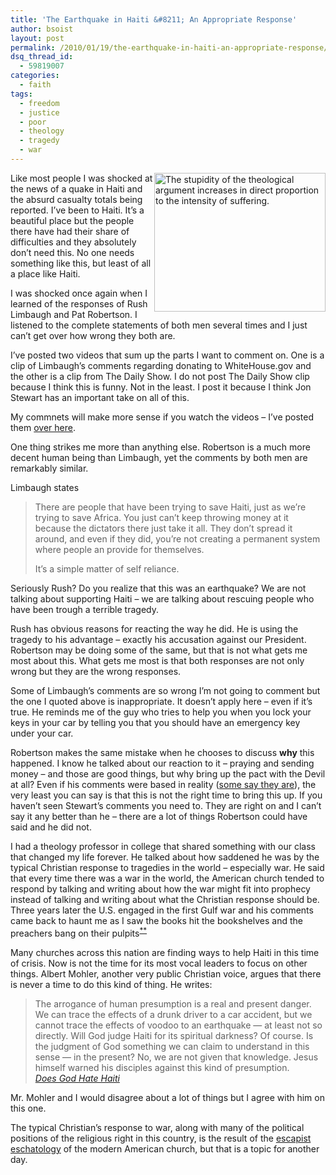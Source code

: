 ```yaml
---
title: 'The Earthquake in Haiti &#8211; An Appropriate Response'
author: bsoist
layout: post
permalink: /2010/01/19/the-earthquake-in-haiti-an-appropriate-response/
dsq_thread_id:
  - 59819007
categories:
  - faith
tags:
  - freedom
  - justice
  - poor
  - theology
  - tragedy
  - war
---
```

[<img style="float:right;" title="Theodicy" src="http://www.nakedpastor.com/wp-content/uploads/2010/01/theodicy.jpg" alt="The stupidity of the theological argument increases in direct proportion to the intensity of suffering." width="274" height="222" />][1]

Like most people I was shocked at the news of a quake in Haiti and the absurd casualty totals being reported. I&#8217;ve been to Haiti. It&#8217;s a beautiful place but the people there have had their share of difficulties and they absolutely don&#8217;t need this. No one needs something like this, but least of all a place like Haiti.

I was shocked once again when I learned of the responses of Rush Limbaugh and Pat Robertson. I listened to the complete statements of both men several times and I just can&#8217;t get over how wrong they both are.  
<!--more-->

  
I&#8217;ve posted two videos that sum up the parts I want to comment on. One is a clip of Limbaugh&#8217;s comments regarding donating to WhiteHouse.gov and the other is a clip from The Daily Show. I do not post The Daily Show clip because I think this is funny. Not in the least. I post it because I think Jon Stewart has an important take on all of this.

My commnets will make more sense if you watch the videos &#8211; I&#8217;ve posted them [over here][2].

One thing strikes me more than anything else. Robertson is a much more decent human being than Limbaugh, yet the comments by both men are remarkably similar.

Limbaugh states

> There are people that have been trying to save Haiti, just as we&#8217;re trying to save Africa. You just can&#8217;t keep throwing money at it because the dictators there just take it all. They don&#8217;t spread it around, and even if they did, you&#8217;re not creating a permanent system where people an provide for themselves.
> 
> It&#8217;s a simple matter of self reliance.

Seriously Rush? Do you realize that this was an earthquake? We are not talking about supporting Haiti &#8211; we are talking about rescuing people who have been trough a terrible tragedy.

Rush has obvious reasons for reacting the way he did. He is using the tragedy to his advantage &#8211; exactly his accusation against our President. Robertson may be doing some of the same, but that is not what gets me most about this. What gets me most is that both responses are not only wrong but they are the wrong responses.

Some of Limbaugh&#8217;s comments are so wrong I&#8217;m not going to comment but the one I quoted above is inappropriate. It doesn&#8217;t apply here &#8211; even if it&#8217;s true. He reminds me of the guy who tries to help you when you lock your keys in your car by telling you that you should have an emergency key under your car.

Robertson makes the same mistake when he chooses to discuss **why** this happened. I know he talked about our reaction to it &#8211; praying and sending money &#8211; and those are good things, but why bring up the pact with the Devil at all? Even if his comments were based in reality ([some say they are][3]), the very least you can say is that this is not the right time to bring this up. If you haven&#8217;t seen Stewart&#8217;s comments you need to. They are right on and I can&#8217;t say it any better than he &#8211; there are a lot of things Robertson could have said and he did not.

I had a theology professor in college that shared something with our class that changed my life forever. He talked about how saddened he was by the typical Christian response to tragedies in the world &#8211; especially war. He said that every time there was a war in the world, the American church tended to respond by talking and writing about how the war might fit into prophecy instead of talking and writing about what the Christian response should be. Three years later the U.S. engaged in the first Gulf war and his comments came back to haunt me as I saw the books hit the bookshelves and the preachers bang on their pulpits<sup><a href="#note">**</a></sup>

Many churches across this nation are finding ways to help Haiti in this time of crisis. Now is not the time for its most vocal leaders to focus on other things. Albert Mohler, another very public Christian voice, argues that there is never a time to do this kind of thing. He writes:

> The arrogance of human presumption is a real and present danger. We can trace the effects of a drunk driver to a car accident, but we cannot trace the effects of voodoo to an earthquake &#8212; at least not so directly. Will God judge Haiti for its spiritual darkness? Of course. Is the judgment of God something we can claim to understand in this sense &#8212; in the present? No, we are not given that knowledge. Jesus himself warned his disciples against this kind of presumption.  
> <cite><a href="http://www.albertmohler.com/2010/01/14/does-god-hate-haiti/">Does God Hate Haiti</a></cite>

Mr. Mohler and I would disagree about a lot of things but I agree with him on this one.

<a name="note"></a>The typical Christian&#8217;s response to war, along with many of the political positions of the religious right in this country, is the result of the [escapist eschatology][4] of the modern American church, but that is a topic for another day.

 [1]: http://www.nakedpastor.com/archives/4500
 [2]: http://bsoist.posterous.com/daily-show-reactions-to-earthquake-in-haiti
 [3]: http://www.fivethirtyeight.com/2010/01/qualified-defense-of-pat-robertson.html
 [4]: http://www.buffalorising.com/2009/07/theological-thursdays-eschatology-and-sprawl.html
